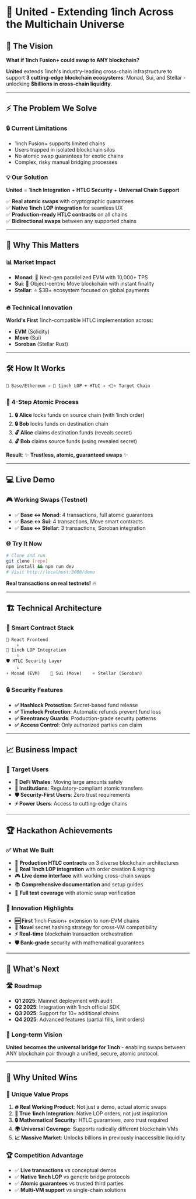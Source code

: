 # 🚀 **United** - Extending 1inch Across the Multichain Universe

## 🎯 **The Vision**
**What if 1inch Fusion+ could swap to ANY blockchain?**

**United** extends 1inch's industry-leading cross-chain infrastructure to support **3 cutting-edge blockchain ecosystems**: Monad, Sui, and Stellar - unlocking **$billions in cross-chain liquidity**.

---

## ⚡ **The Problem We Solve**

### 🔒 **Current Limitations**
- 1inch Fusion+ supports limited chains
- Users trapped in isolated blockchain silos  
- No atomic swap guarantees for exotic chains
- Complex, risky manual bridging processes

### 💡 **Our Solution**
**United** = **1inch Integration** + **HTLC Security** + **Universal Chain Support**

✅ **Real atomic swaps** with cryptographic guarantees  
✅ **Native 1inch LOP integration** for seamless UX  
✅ **Production-ready HTLC contracts** on all chains  
✅ **Bidirectional swaps** between any supported chains  

---

## 🌟 **Why This Matters**

### 📊 **Market Impact**
- **Monad**: 🚀 Next-gen parallelized EVM with 10,000+ TPS
- **Sui**: 🌊 Object-centric Move blockchain with instant finality  
- **Stellar**: ⭐ $3B+ ecosystem focused on global payments

### 🔥 **Technical Innovation**
**World's First** 1inch-compatible HTLC implementation across:
- **EVM** (Solidity) 
- **Move** (Sui)
- **Soroban** (Stellar Rust)

---

## 🛠️ **How It Works**

```
🔵 Base/Ethereum → 🤝 1inch LOP + HTLC → ⚡🌊⭐ Target Chain
```

### 🔐 **4-Step Atomic Process**
1. **🔒 Alice** locks funds on source chain (with 1inch order)
2. **🔒 Bob** locks funds on destination chain  
3. **🔓 Alice** claims destination funds (reveals secret)
4. **🔓 Bob** claims source funds (using revealed secret)

**Result**: ✨ **Trustless, atomic, guaranteed swaps** ✨

---

## 💻 **Live Demo**

### 🎮 **Working Swaps** (Testnet)
- ✅ **Base ↔ Monad**: 4 transactions, full atomic guarantees
- ✅ **Base ↔ Sui**: 4 transactions, Move smart contracts  
- ✅ **Base ↔ Stellar**: 3 transactions, Soroban integration

### 🌐 **Try It Now**
```bash
# Clone and run
git clone [repo]
npm install && npm run dev
# Visit http://localhost:3000/demo
```

**Real transactions on real testnets!** 🔥

---

## 🏗️ **Technical Architecture**

### 🧠 **Smart Contract Stack**
```
📱 React Frontend
    ↓
🔌 1inch LOP Integration  
    ↓
🛡️ HTLC Security Layer
    ↓
⚡ Monad (EVM)    🌊 Sui (Move)    ⭐ Stellar (Soroban)
```

### 🔒 **Security Features**
- **✅ Hashlock Protection**: Secret-based fund release
- **✅ Timelock Protection**: Automatic refunds prevent fund loss  
- **✅ Reentrancy Guards**: Production-grade security patterns
- **✅ Access Control**: Only authorized parties can claim

---

## 📈 **Business Impact**

### 🎯 **Target Users**
- **🐋 DeFi Whales**: Moving large amounts safely
- **🏦 Institutions**: Regulatory-compliant atomic transfers  
- **🛡️ Security-First Users**: Zero trust requirements
- **⚡ Power Users**: Access to cutting-edge chains

---

## 🏆 **Hackathon Achievements**

### ✅ **What We Built**
- 🔧 **Production HTLC contracts** on 3 diverse blockchain architectures
- 🔗 **Real 1inch LOP integration** with order creation & signing
- 🎮 **Live demo interface** with working cross-chain swaps
- 📚 **Comprehensive documentation** and setup guides
- 🧪 **Full test coverage** with atomic swap verification

### 🚀 **Innovation Highlights**
- **🆕 First** 1inch Fusion+ extension to non-EVM chains
- **🔬 Novel** secret hashing strategy for cross-VM compatibility  
- **⚡ Real-time** blockchain transaction orchestration
- **🛡️ Bank-grade** security with mathematical guarantees

---

## 🎯 **What's Next**

### 🛣️ **Roadmap**
- **Q1 2025**: Mainnet deployment with audit
- **Q2 2025**: Integration with 1inch official SDK  
- **Q3 2025**: Support for 10+ additional chains
- **Q4 2025**: Advanced features (partial fills, limit orders)

### 💎 **Long-term Vision**
**United becomes the universal bridge for 1inch** - enabling swaps between ANY blockchain pair through a unified, secure, atomic protocol.

---

## 🏅 **Why United Wins**

### 🎯 **Unique Value Props**
1. **🔥 Real Working Product**: Not just a demo, actual atomic swaps
2. **🤝 True 1inch Integration**: Native LOP orders, not just inspiration  
3. **🔒 Mathematical Security**: HTLC guarantees, zero trust required
4. **🌍 Universal Coverage**: Supports radically different blockchain VMs
5. **📈 Massive Market**: Unlocks billions in previously inaccessible liquidity

### 🏆 **Competition Advantage**
- ✅ **Live transactions** vs conceptual demos
- ✅ **Native 1inch LOP** vs generic bridge protocols  
- ✅ **Atomic guarantees** vs trusted third parties
- ✅ **Multi-VM support** vs single-chain solutions
